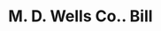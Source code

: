 ---
doi: 10.7916/D83R24WM
date_other: '1906'
date_other_textual: '1906'
form: printed ephemera
genre:
- Invoices
name:
- M. D. Wells Co.
object_in_context_url: https://biggert.cul.columbia.edu/items/view/ave_biggert_00220
subject_hierarchical_geographic:
- Chicago, Illinois, United States
subject_name:
- M. D. Wells Co.
title: M. D. Wells Co.. Bill
sort_title: M. D. Wells Co.. Bill
call_number: ave_biggert_00220
coordinates:
- 41.83694444444445,-87.68472222222222
pid: ave_biggert_00220
identifiers: ave_biggert_00220
thumbnail: https://derivativo-1.library.columbia.edu/iiif/2/ldpd:345263/full/!256,256/0/native.jpg
permalink: /biggert/ave_biggert_00220/
layout: iiif-image-page
---